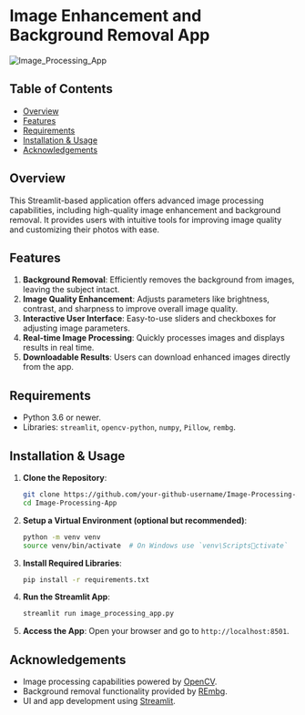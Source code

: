 
# Image Enhancement and Background Removal App

![Image_Processing_App](./Image_Processing_App.png)

## Table of Contents
- [Overview](#overview)
- [Features](#features)
- [Requirements](#requirements)
- [Installation & Usage](#installation--usage)
- [Acknowledgements](#acknowledgements)

## Overview

This Streamlit-based application offers advanced image processing capabilities, including high-quality image enhancement and background removal. It provides users with intuitive tools for improving image quality and customizing their photos with ease.

## Features
1. **Background Removal**: Efficiently removes the background from images, leaving the subject intact.
2. **Image Quality Enhancement**: Adjusts parameters like brightness, contrast, and sharpness to improve overall image quality.
3. **Interactive User Interface**: Easy-to-use sliders and checkboxes for adjusting image parameters.
4. **Real-time Image Processing**: Quickly processes images and displays results in real time.
5. **Downloadable Results**: Users can download enhanced images directly from the app.

## Requirements

- Python 3.6 or newer.
- Libraries: `streamlit`, `opencv-python`, `numpy`, `Pillow`, `rembg`.

## Installation & Usage

1. **Clone the Repository**:
    ```bash
    git clone https://github.com/your-github-username/Image-Processing-App.git
    cd Image-Processing-App
    ```

2. **Setup a Virtual Environment (optional but recommended)**:
    ```bash
    python -m venv venv
    source venv/bin/activate  # On Windows use `venv\Scriptsctivate`
    ```

3. **Install Required Libraries**:
    ```bash
    pip install -r requirements.txt
    ```

4. **Run the Streamlit App**:
    ```bash
    streamlit run image_processing_app.py 
    ```

5. **Access the App**: Open your browser and go to `http://localhost:8501`.

## Acknowledgements

- Image processing capabilities powered by [OpenCV](https://opencv.org/).
- Background removal functionality provided by [REmbg](https://github.com/danielgatis/rembg).
- UI and app development using [Streamlit](https://www.streamlit.io/).
